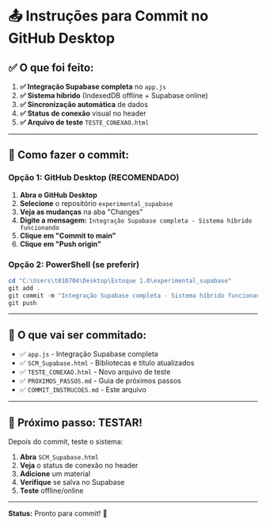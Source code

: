# 📤 Instruções para Commit no GitHub Desktop

## ✅ O que foi feito:

1. **✅ Integração Supabase completa** no `app.js`
2. **✅ Sistema híbrido** (IndexedDB offline + Supabase online)
3. **✅ Sincronização automática** de dados
4. **✅ Status de conexão** visual no header
5. **✅ Arquivo de teste** `TESTE_CONEXAO.html`

---

## 🚀 Como fazer o commit:

### Opção 1: GitHub Desktop (RECOMENDADO)

1. **Abra o GitHub Desktop**
2. **Selecione** o repositório `experimental_supabase`
3. **Veja as mudanças** na aba "Changes"
4. **Digite a mensagem:** `Integração Supabase completa - Sistema híbrido funcionando`
5. **Clique em "Commit to main"**
6. **Clique em "Push origin"**

### Opção 2: PowerShell (se preferir)

```powershell
cd "C:\Users\t010704\Desktop\Estoque 1.0\experimental_supabase"
git add .
git commit -m "Integração Supabase completa - Sistema híbrido funcionando"
git push
```

---

## 🎯 O que vai ser commitado:

- ✅ `app.js` - Integração Supabase completa
- ✅ `SCM_Supabase.html` - Bibliotecas e título atualizados
- ✅ `TESTE_CONEXAO.html` - Novo arquivo de teste
- ✅ `PROXIMOS_PASSOS.md` - Guia de próximos passos
- ✅ `COMMIT_INSTRUCOES.md` - Este arquivo

---

## 🧪 Próximo passo: TESTAR!

Depois do commit, teste o sistema:

1. **Abra** `SCM_Supabase.html`
2. **Veja** o status de conexão no header
3. **Adicione** um material
4. **Verifique** se salva no Supabase
5. **Teste** offline/online

---

**Status:** Pronto para commit! 🚀

